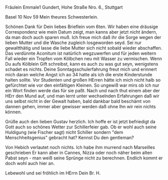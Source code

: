 Fräulein Emmale1 Gundert, Hohe Straße Nro. 6., Stuttgart

 Basel 10 Nov 59
Mein theures Schwesterlein.

Schönen Dank für Dein liebes Brieflein vom 6ten. Wir haben eine dräusige Correspondenz wie mein Datum zeigt, man kanns aber jetzt nicht ändern, da man doch auch sparen muß. Ich freue mich daß ihr die Sorge wegen der lieben Mutter und die Wasche zugleich losgeworden seyd. Sei nur gewaltthätig und lasse die liebe Mutter sich nicht sobald wieder abschaffen. Das verdünnte Aconitum ist natürlich wegzuwerfen und für jeden weitern Fall wieder ein Tropfen vom Kölbchen neu mit Wasser zu vermischen. Wenn Du aufs Kölblein Gift schreibst, kann es auch zu was gut seyn, wenigstens schadet es nichts. 
Deine Sonntagsschulerfahrung freut mich und erinnert mich daran welche Angst ich ao 34 hatte als ich die erste Kinderstunde halten sollte. Vor Studenten und großen HErren hätte ich mich nicht halb so gefürchtet wie vor den einfältigen Kleinen. So ungewiß war mirs ob ich nur ein Wort finden werde das für sie paßt. Nach und nach thut einem aber der HErr den Mund auf, und man lernt unter wechselnden Erfahrungen daß wir uns selbst nicht in der Gewalt haben, bald dankbar bald beschämt von dannen gehen, immer aber gewisser werden daß ohne Ihn wir rein nichts können.

Grüße auch den lieben Gustav herzlich. Ich hoffe er ist jetzt befriedigt da Gott auch so schönes Wetter zur Schillerfeier gab. Ob er wohl auch seine Huldigung (wie Fischer sagt) nicht Schiller sondern "dem Menschheitsgenius" gebracht hat? Kennst Du den gentleman?

Von Hebich verlautet noch nichts. Ich habe ihm murrend nach Marseilles geschrieben Er kann aber in Cannes, Nizza oder noch näher beim alten Pabst seyn - man weiß seine Sprünge nicht zu berechnen. Endlich kommt er doch wohl auch hier an.

 Lebewohl und sei fröhlich im HErrn
 Dein Br. H.
